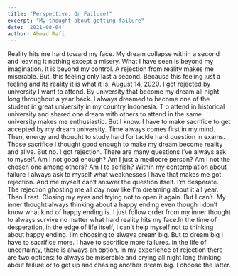 ```yaml
---
title: "Perspective: On Failure!"
excerpt: "My thought about getting failure"
date: '2021-08-04'
author: Ahmad Rafi
---
```


Reality hits me hard toward my face. My dream collapse within a second and leaving it nothing except a misery. What I have seen is beyond my imagination. It is beyond my control. A rejection from reality makes me miserable. But, this feeling only last a second. Because this feeling just a feeling and its reality it is what it is.
August 14, 2020. I got rejected by university I want to attend. By university that become my dream all night long throughout a year back. I always dreamed to become one of the student in great university in my country Indonesia. T
o attend in historical university and shared one dream with others to attend in the same university makes me enthusiastic. But I know. I have to make sacrifice to get accepted by my dream university. Time always comes first in my mind. Then, energy and thought to study hard for tackle hard question in exams. Those sacrifice I thought good enough to make my dream become reality and alive. But no. I got rejection.
There are many questions I’ve always ask to myself. Am I not good enough? Am I just a mediocre person? Am I not the chosen one among others? Am I to selfish? Within my contemplation about failure I always ask to myself what weaknesses I have that makes me got rejection. And me myself can’t answer the question itself. I’m desperate. The rejection ghosting me all day now like I’m dreaming about it all year.
Then I rest. Closing my eyes and trying not to open it again. But I can’t. My inner thought always thinking about a happy ending even though I don’t know what kind of happy ending is. I just follow order from my inner thought to always survive no matter what hard reality hits my face.In the time of desperation, in the edge of life itself, I can’t help myself not to thinking about happy ending. I’m choosing to always dream big. But to dream big I have to sacrifice more. I have to sacrifice more failures. In the life of uncertainty, there is always an option. In my experience of rejection there are two options: to always be miserable and crying all night long thinking about failure or to get up and chasing another dream big. I choose the latter.
